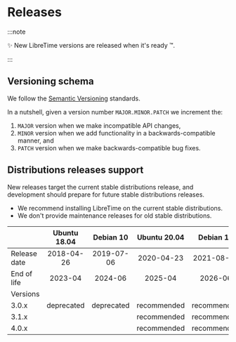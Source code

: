 # Releases

:::note

:sparkles: New LibreTime versions are released when it's ready :tm:.

:::

## Versioning schema

We follow the [Semantic Versioning](https://semver.org/spec/v2.0.0.html) standards.

In a nutshell, given a version number `MAJOR.MINOR.PATCH` we increment the:

1. `MAJOR` version when we make incompatible API changes,
2. `MINOR` version when we add functionality in a backwards-compatible manner, and
3. `PATCH` version when we make backwards-compatible bug fixes.

## Distributions releases support

New releases target the current stable distributions release, and development should prepare for future stable distributions releases.

- We recommend installing LibreTime on the current stable distributions.
- We don't provide maintenance releases for old stable distributions.

|              | Ubuntu 18.04 | Debian 10  | Ubuntu 20.04 |  Debian 11  |
| ------------ | :----------: | :--------: | :----------: | :---------: |
| Release date |  2018-04-26  | 2019-07-06 |  2020-04-23  | 2021-08-14  |
| End of life  |   2023-04    |  2024-06   |   2025-04    |   2026-06   |
| Versions     |              |            |              |             |
| 3.0.x        |  deprecated  | deprecated | recommended  | recommended |
| 3.1.x        |              |            | recommended  | recommended |
| 4.0.x        |              |            | recommended  | recommended |

